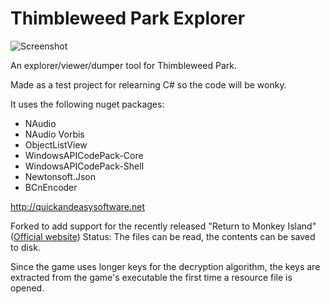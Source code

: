 Thimbleweed Park Explorer
===================
![Screenshot](https://quickandeasysoftware.net/wp/wp-content/uploads/2018/05/ThimbleweedParkExplorer.png)

An explorer/viewer/dumper tool for Thimbleweed Park.

Made as a test project for relearning C# so the code will be wonky.

It uses the following nuget packages:
* NAudio
* NAudio Vorbis
* ObjectListView
* WindowsAPICodePack-Core
* WindowsAPICodePack-Shell
* Newtonsoft.Json
* BCnEncoder

http://quickandeasysoftware.net

Forked to add support for the recently released "Return to Monkey Island" ([Official website](https://returntomonkeyisland.com))
Status:
The files can be read, the contents can be saved to disk. 

Since the game uses longer keys for the decryption algorithm, the keys are extracted from the game's executable the first time a resource file is opened.
